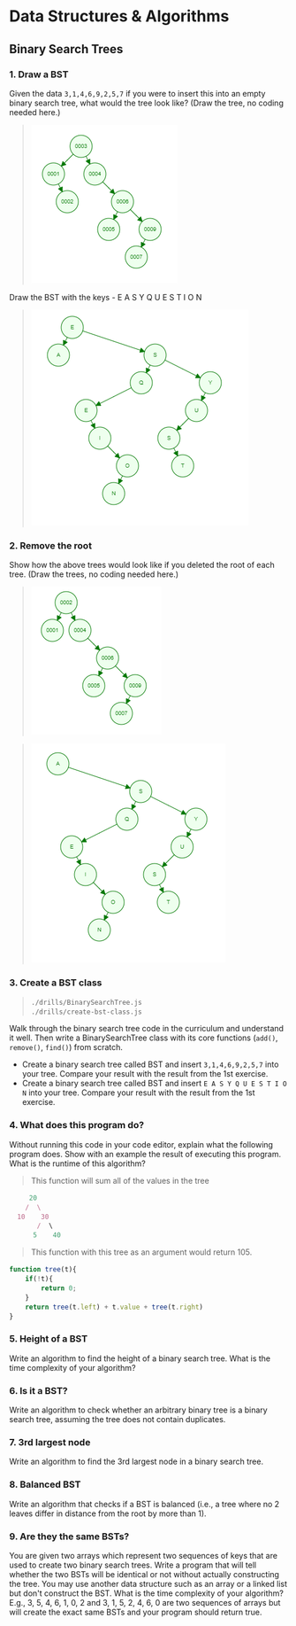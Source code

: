 # Data Structures & Algorithms

## Binary Search Trees

### 1. Draw a BST  

Given the data `3,1,4,6,9,2,5,7` if you were to insert this into an empty binary search tree, what would the tree look like? (Draw the tree, no coding needed here.)

  > ![Binary-Search-Tree-1](https://raw.githubusercontent.com/sinsys/dsa-bst/master/img/binary_tree_1.png)  

Draw the BST with the keys - E A S Y Q U E S T I O N  

  > ![Binary-Search-Tree-3](https://raw.githubusercontent.com/sinsys/dsa-bst/master/img/binary_tree_3.png)  

### 2. Remove the root  

Show how the above trees would look like if you deleted the root of each tree. (Draw the trees, no coding needed here.)

  > ![Binary-Search-Tree-1-root-removed](https://raw.githubusercontent.com/sinsys/dsa-bst/master/img/binary_tree_1_root_removed.png)  

  > ![Binary-Search-Tree-3-root-removed](https://raw.githubusercontent.com/sinsys/dsa-bst/master/img/binary_tree_3_root_removed.png)  

### 3. Create a BST class  

  > `./drills/BinarySearchTree.js`  
  > `./drills/create-bst-class.js`  

Walk through the binary search tree code in the curriculum and understand it well. Then write a BinarySearchTree class with its core functions (`add()`, `remove()`, `find()`) from scratch.

 - Create a binary search tree called BST and insert `3,1,4,6,9,2,5,7` into your tree. Compare your result with the result from the 1st exercise.
 - Create a binary search tree called BST and insert `E A S Y Q U E S T I O N` into your tree. Compare your result with the result from the 1st exercise.  

### 4. What does this program do?  

Without running this code in your code editor, explain what the following program does. Show with an example the result of executing this program. What is the runtime of this algorithm?

  > This function will sum all of the values in the tree  

```javascript
     20
    /  \
  10    30
       /  \
      5    40
```  

  > This function with this tree as an argument would return 105.

```javascript
function tree(t){
    if(!t){
        return 0;
    }
    return tree(t.left) + t.value + tree(t.right)
}
```  

### 5. Height of a BST  

Write an algorithm to find the height of a binary search tree. What is the time complexity of your algorithm?

### 6. Is it a BST?  

Write an algorithm to check whether an arbitrary binary tree is a binary search tree, assuming the tree does not contain duplicates.

### 7. 3rd largest node  

Write an algorithm to find the 3rd largest node in a binary search tree.

### 8. Balanced BST  

Write an algorithm that checks if a BST is balanced (i.e., a tree where no 2 leaves differ in distance from the root by more than 1).

### 9. Are they the same BSTs?  

You are given two arrays which represent two sequences of keys that are used to create two binary search trees. Write a program that will tell whether the two BSTs will be identical or not without actually constructing the tree. You may use another data structure such as an array or a linked list but don't construct the BST. What is the time complexity of your algorithm? E.g., 3, 5, 4, 6, 1, 0, 2 and 3, 1, 5, 2, 4, 6, 0 are two sequences of arrays but will create the exact same BSTs and your program should return true.